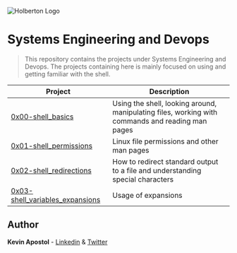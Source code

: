 ![Holberton Logo](https://i.ibb.co/nMtRXQR/Holberton.png)

# Systems Engineering and Devops

> This repository contains the projects under Systems Engineering and Devops. The projects containing here is mainly focused on using and getting familiar with the shell.

| Project | Description |
|--|--|
| [0x00-shell_basics](https://github.com/kevapostol/holberton-system_engineering-devops/tree/master/0x00-shell_basics "0x00-shell_basics") | Using the shell, looking around, manipulating files, working with commands and reading man pages
| [0x01-shell_permissions](https://github.com/kevapostol/holberton-system_engineering-devops/tree/master/0x01-shell_permissions "0x01-shell_permissions") | Linux file permissions and other man pages
| [0x02-shell_redirections](https://github.com/kevapostol/holberton-system_engineering-devops/tree/master/0x02-shell_redirections "0x02-shell_redirections") | How to redirect standard output to a file and understanding special characters
| [0x03-shell_variables_expansions](https://github.com/kevapostol/holberton-system_engineering-devops/tree/master/0x03-shell_variables_expansions "0x03-shell_variables_expansions") | Usage of expansions


## Author
**Kevin Apostol** - [Linkedin](https://www.linkedin.com/in/kevapostol/) & [Twitter](https://twitter.com/apostolkev)
